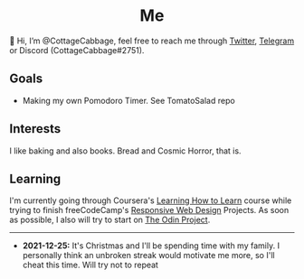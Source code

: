 <h1 align='center'>Me</h1>

👋 Hi, I’m @CottageCabbage, feel free to reach me through [Twitter](https://twitter.com/CottageCabbage), [Telegram](https://t.me/CottageCabbage) or Discord (CottageCabbage#2751).

## Goals
+ Making my own Pomodoro Timer. See TomatoSalad repo

## Interests
I like baking and also books. Bread and Cosmic Horror, that is.

## Learning
I'm currently going through Coursera's [Learning How to Learn](https://www.coursera.org/learn/learning-how-to-learn) course while trying to finish freeCodeCamp's [Responsive Web Design](https://www.freecodecamp.org/learn/responsive-web-design/) Projects. As soon as possible, I also will try to start on [The Odin Project](https://www.theodinproject.com/). 

---
+ **2021-12-25:** It's Christmas and I'll be spending time with my family. I personally think an unbroken streak would motivate me more, so I'll cheat this time. Will try not to repeat